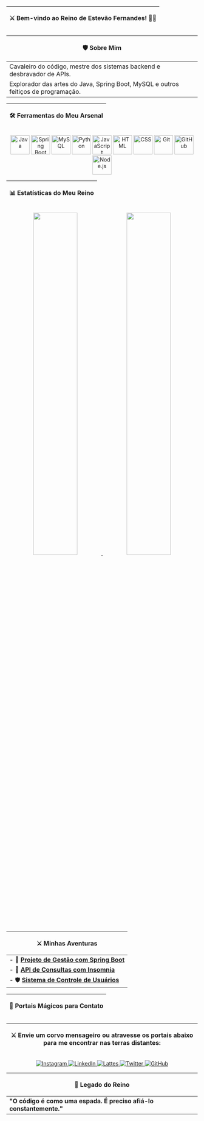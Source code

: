 | <p align="center">⚔️ **Bem-vindo ao Reino de Estevão Fernandes! 🏰🐉** </p> |
|-----------------------------------------------------|

| <p align="center">🛡️ **Sobre Mim** </p> |
|------------------------------------------------------------------------------------------------------|
| Cavaleiro do código, mestre dos sistemas backend e desbravador de APIs.                              |
| Explorador das artes do Java, Spring Boot, MySQL e outros feitiços de programação.                   |

| <p align="center">🛠️ **Ferramentas do Meu Arsenal**  </p>|
|-----------------------------------------------------|

 <p align="center">                                                                                  
 <img src="https://cdn.jsdelivr.net/gh/devicons/devicon/icons/java/java-original.svg" width="50" height="50" alt="Java"/> 
 <img src="https://cdn.jsdelivr.net/gh/devicons/devicon/icons/spring/spring-original.svg" width="50" height="50" alt="Spring Boot"/> 
 <img src="https://cdn.jsdelivr.net/gh/devicons/devicon/icons/mysql/mysql-original.svg" width="50" height="50" alt="MySQL"/> 
 <img src="https://cdn.jsdelivr.net/gh/devicons/devicon/icons/python/python-original.svg" width="50" height="50" alt="Python"/> 
 <img src="https://cdn.jsdelivr.net/gh/devicons/devicon/icons/javascript/javascript-original.svg" width="50" height="50" alt="JavaScript"/> 
 <img src="https://cdn.jsdelivr.net/gh/devicons/devicon/icons/html5/html5-original.svg" width="50" height="50" alt="HTML"/> 
 <img src="https://cdn.jsdelivr.net/gh/devicons/devicon/icons/css3/css3-original.svg" width="50" height="50" alt="CSS"/> 
 <img src="https://cdn.jsdelivr.net/gh/devicons/devicon/icons/git/git-original.svg" width="50" height="50" alt="Git"/> 
 <img src="https://cdn.jsdelivr.net/gh/devicons/devicon/icons/github/github-original.svg" width="50" height="50" alt="GitHub"/> 
 <img src="https://cdn.jsdelivr.net/gh/devicons/devicon/icons/nodejs/nodejs-original.svg" width="50" height="50" alt="Node.js"/> 
 </p>                                                                                                 

| <p align="center">📊 **Estatísticas do Meu Reino** </p>|
|-----------------------------------------------------|
 <p align="center">                                                                                  
 <a href="https://github.com/EstevaoFernande744" target="_blank">                                   
 <img src="https://github-readme-stats.vercel.app/api?username=EstevaoFernande744&show_icons=true&theme=radical" width="48%"/> 
 </a>                                                                                                
 <a href="https://github.com/EstevaoFernande744" target="_blank">                                   
 <img src="https://github-readme-stats.vercel.app/api/top-langs/?username=EstevaoFernande744&layout=compact&theme=radical" width="48%"/> 
 </a>                                                                                                
 </p>                                                                                                 

| <p align="center">⚔️ **Minhas Aventuras** </p>  |
|------------------------------------------------------------------------------------------------------|
| - 🏹 [**Projeto de Gestão com Spring Boot**](https://github.com/EstevaoFernande744/projeto-gestao-spring) |
| - 🐉 [**API de Consultas com Insomnia**](https://github.com/EstevaoFernande744/api-consultas)         |
| - 🛡️ [**Sistema de Controle de Usuários**](https://github.com/EstevaoFernande744/sistema-controle-usuarios) |

| <p align="center">🐉 **Portais Mágicos para Contato** </p>|
|-----------------------------------------------------|

 |<p align="center"> ⚔️ **Envie um corvo mensageiro ou atravesse os portais abaixo para me encontrar nas terras distantes:** </p>|
|-----------------------------------------------------|
 <p align="center">                                                                                  
 <a href="https://www.instagram.com/estevaofernandes_/" target="_blank">                             
 <img src="https://img.shields.io/badge/Instagram-E4405F?style=for-the-badge&logo=instagram&logoColor=white" alt="Instagram"/> 
 </a>                                                                                                
 <a href="https://www.linkedin.com/in/estev%C3%A3o-fernandes-840a89334/" target="_blank">            
 <img src="https://img.shields.io/badge/LinkedIn-0077B5?style=for-the-badge&logo=linkedin&logoColor=white" alt="LinkedIn"/> 
 </a>                                                                                                
 <a href="http://lattes.cnpq.br/8405978172215447" target="_blank">                                   
 <img src="https://img.shields.io/badge/Lattes-006699?style=for-the-badge&logo=google-scholar&logoColor=white" alt="Lattes"/> 
 </a>                                                                                                
 <a href="https://x.com/Estevaofrnds74" target="_blank">                                             
 <img src="https://img.shields.io/badge/Twitter-1DA1F2?style=for-the-badge&logo=twitter&logoColor=white" alt="Twitter"/> 
 </a>                                                                                                
 <a href="https://github.com/EstevaoFernande744" target="_blank">                                    
 <img src="https://img.shields.io/badge/GitHub-181717?style=for-the-badge&logo=github&logoColor=white" alt="GitHub"/> 
 </a>                                                                                                
 </p>                                                                                                 

| <p align="center">🐉 **Legado do Reino** </p>  |
|------------------------------------------------------------------------------------------------------|
| **"O código é como uma espada. É preciso afiá-lo constantemente."**                                 |
